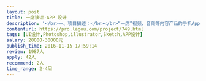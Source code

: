 ```yaml
---                
layout: post       
title: 一席演讲·APP 设计           
description: '</br>一、项目描述：</br></br>“一席”视频、音频等内容产品的手机App设计，包括iOS（含IPAD)和Android两端，一席的视频、音频等内容观看与收听延伸到手机屏幕，成为用户更方便舒适的观看一席的内容而开发的传播载体。</br></br>二、APP 架构和主要功能点：</br>APP 主要有 “节目”、“发现”、“活动”、“我的”等页面：</br></br>[节目]-节目展示；</br>[发现] - 包含标签化检索内容等；</br>[活动] - 一席文章与活动的发布，；</br>[我的] - 包含个人资料修改、收藏的演讲等；</br></br>·视频播放、缓存、收藏、分享、离线保存；</br>·账号登录；</br>·内容检索，标签检索；</br>·活动消息的发布；</br>·流量提醒、清空缓存、在有WIFI的情况下自动缓存；</br>·消息通知与推送、登录注册。</br></br>三、可参考产品：</br></br>开眼、TED的APP</br></br>四、人员要求：</br></br>1、有视频内容类App设计经验；</br>2、良好的沟通能力和契约精神。</br>'     
contenturl: https://pro.lagou.com/project/749.html      
tags: [UI设计,Photoshop,illustrator,Sketch,APP设计]            
salary: 20000-30000元          
publish_time: 2016-11-15 17:59:14         
review: 1987人                   
apply: 42人                   
recommend: 2人                   
time_range: 2-4周              
---                 
```

